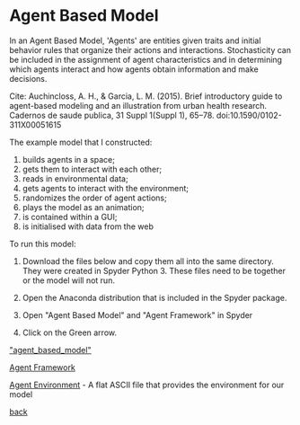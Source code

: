 <h1>Agent Based Model</h1>

In an Agent Based Model, 'Agents' are entities given traits and initial behavior rules that organize their actions and interactions. Stochasticity can be included in the assignment of agent characteristics and in determining which agents interact and how agents obtain information and make decisions.
 

Cite: Auchincloss, A. H., & Garcia, L. M. (2015). Brief introductory guide to agent-based modeling and an illustration from urban health research. Cadernos de saude publica, 31 Suppl 1(Suppl 1), 65–78. doi:10.1590/0102-311X00051615

The example model that I constructed:

1. builds agents in a space;
2. gets them to interact with each other;
3. reads in environmental data;
4. gets agents to interact with the environment;
5. randomizes the order of agent actions;
6. plays the model as an animation;
7. is contained within a GUI;
8. is initialised with data from the web


To run this model: 

1. Download the files below and copy them all into the same directory.  They were created in Spyder Python 3. These files need to be together or the model will not run.   
 
2. Open the Anaconda distribution that is included in the Spyder package.

3. Open "Agent Based Model" and "Agent Framework"  in Spyder

4. Click on the Green arrow.


<a href="https://github.com/jlablacker/GEOG5991-Portfolio/blob/master/agent_based_model_v10.py" download>"agent_based_model"</a>


<a href="https://github.com/jlablacker/GEOG5991-Python-Code/blob/master/agentframework_v3.py" download="agentframework_v3">Agent Framework</a>
 

<a href="https://github.com/jlablacker/GEOG5991-Python-Code/blob/master/in%20(1).txt" download="in%20(1)">Agent Environment</a> - A flat ASCII file that provides the environment for our model









<a href="https://jlablacker.github.io/GEOG5991-Portfolio/">back</a>
